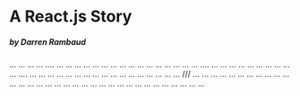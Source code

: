 # A React.js Story
##### by Darren Rambaud

...
...
...
...
....
...
...
...
...
...
...
...
...
...
...
...
...
...
...
...
...
....
...
...
...
...
...
...
...
...
...
...
....
...
...
...
...
...
...
...
...
...
...
...
...
...
...
...
...
...
///
...
...
...
...
...
...
...
...
...
...
...
...
...
...
...
...
...
...
...
...
...
...
...
...
...
...
...
...
...
...
...
...
...
